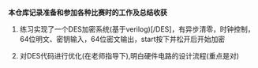 **本仓库记录准备和参加各种比赛时的工作及总结收获**


1. 练习实现了一个DES加密系统(基于verilog)[/DES]，有异步清零，时钟控制，64位明文、密钥输入，64位密文输出，start按下并松开后开始加密


2. 对DES代码进行优化(在老师指导下),明白硬件电路的设计流程(重点是对)